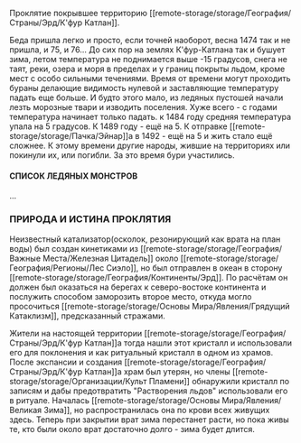 Проклятие покрывшее территорию [[remote-storage/storage/География/Страны/Эрд/К'фур Катлан]].

Беда пришла легко и просто, если точней наоборот, весна 1474 так и не пришла, и 75, и 76...
До сих пор на землях К'фур-Катлана так и бушует зима, летом температура не поднимается выше -15 градусов, снега не таят, реки, озера и моря в пределах и у границ покрыты льдом, кроме мест с особо сильными течениями. Время от времени могут проходить бураны делающие видимость нулевой и заставляющие температуру падать еще больше.
И будто этого мало, из ледяных пустошей начали лезть морозные твари и изводить поселения.
Хуже всего - с годами температура начинает только падать. к 1484 году средняя температура упала на 5 градусов. К 1489 году - ещё на 5. К отправке [[remote-storage/storage/Пачка/Эйнар]]а в 1492 - ещё на 5 и жить стало ещё сложнее. К этому времени другие народы, жившие на территориях или покинули их, или погибли. За это время бури участились.

#### **СПИСОК ЛЕДЯНЫХ МОНСТРОВ**
...

### **ПРИРОДА И ИСТИНА ПРОКЛЯТИЯ**
Неизвестный катализатор(осколок, резонирующий как врата на план воды) был создан кинетиками из [[remote-storage/storage/География/Важные Места/Железная Цитадель]] около [[remote-storage/storage/География/Регионы/Лес Сиэло]], но был отправлен в океан в сторону [[remote-storage/storage/География/Континенты/Эрд]]. По расчётам он должен был оказаться на берегах к северо-востоке континента и послужить способом заморозить второе место, откуда могло просочиться [[remote-storage/storage/Основы Мира/Явления/Грядущий Катаклизм]], предсказанный стражами.

Жители на настоящей территории [[remote-storage/storage/География/Страны/Эрд/К'фур Катлан]]а тогда нашли этот кристалл и использовали его для поклонения и как ритуальный кристалл в одном из храмов. После экспансии и создания [[remote-storage/storage/География/Страны/Эрд/К'фур Катлан]]а храм был утерян, но члены [[remote-storage/storage/Организации/Культ Пламени]] обнаружили кристалл по записям и дабы предотвратить "Растворения льдов" использовали его в ритуале. Началась [[remote-storage/storage/Основы Мира/Явления/Великая Зима]], но распространилась она по крови всех живущих здесь. Теперь при закрытии врат зима перестанет расти, но пока живы те, кто были около врат достаточно долго - зима будет длится.